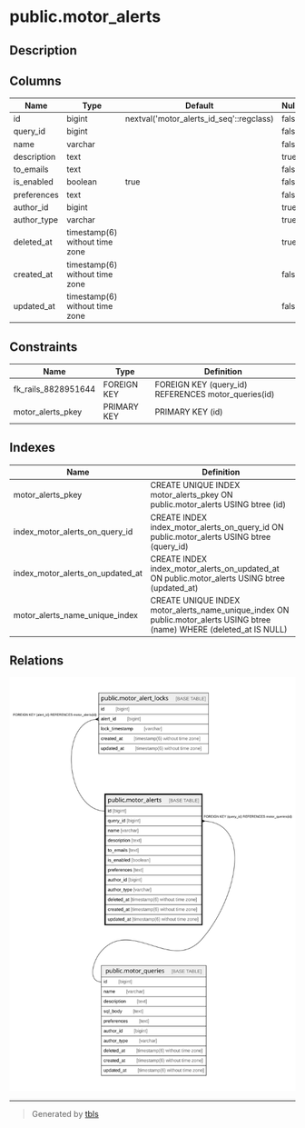 # public.motor_alerts

## Description

## Columns

| Name | Type | Default | Nullable | Children | Parents | Comment |
| ---- | ---- | ------- | -------- | -------- | ------- | ------- |
| id | bigint | nextval('motor_alerts_id_seq'::regclass) | false | [public.motor_alert_locks](public.motor_alert_locks.md) |  |  |
| query_id | bigint |  | false |  | [public.motor_queries](public.motor_queries.md) |  |
| name | varchar |  | false |  |  |  |
| description | text |  | true |  |  |  |
| to_emails | text |  | false |  |  |  |
| is_enabled | boolean | true | false |  |  |  |
| preferences | text |  | false |  |  |  |
| author_id | bigint |  | true |  |  |  |
| author_type | varchar |  | true |  |  |  |
| deleted_at | timestamp(6) without time zone |  | true |  |  |  |
| created_at | timestamp(6) without time zone |  | false |  |  |  |
| updated_at | timestamp(6) without time zone |  | false |  |  |  |

## Constraints

| Name | Type | Definition |
| ---- | ---- | ---------- |
| fk_rails_8828951644 | FOREIGN KEY | FOREIGN KEY (query_id) REFERENCES motor_queries(id) |
| motor_alerts_pkey | PRIMARY KEY | PRIMARY KEY (id) |

## Indexes

| Name | Definition |
| ---- | ---------- |
| motor_alerts_pkey | CREATE UNIQUE INDEX motor_alerts_pkey ON public.motor_alerts USING btree (id) |
| index_motor_alerts_on_query_id | CREATE INDEX index_motor_alerts_on_query_id ON public.motor_alerts USING btree (query_id) |
| index_motor_alerts_on_updated_at | CREATE INDEX index_motor_alerts_on_updated_at ON public.motor_alerts USING btree (updated_at) |
| motor_alerts_name_unique_index | CREATE UNIQUE INDEX motor_alerts_name_unique_index ON public.motor_alerts USING btree (name) WHERE (deleted_at IS NULL) |

## Relations

![er](public.motor_alerts.svg)

---

> Generated by [tbls](https://github.com/k1LoW/tbls)
